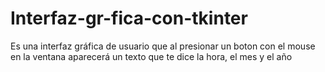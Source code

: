 # Interfaz-gr-fica-con-tkinter
Es una interfaz gráfica de usuario que al presionar un boton con el mouse en la ventana aparecerá un texto que te dice la hora, el mes y el año

